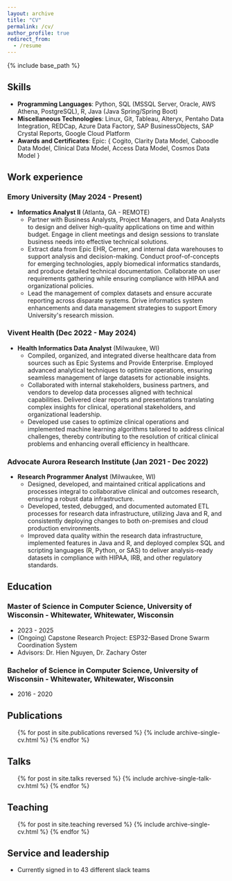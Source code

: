 ```yaml
---
layout: archive
title: "CV"
permalink: /cv/
author_profile: true
redirect_from:
  - /resume
---
```


{% include base_path %}

## Skills

* **Programming Languages**: Python, SQL (MSSQL Server, Oracle, AWS Athena, PostgreSQL), R, Java (Java Spring/Spring Boot)
* **Miscellaneous Technologies**: Linux, Git, Tableau, Alteryx, Pentaho Data Integration, REDCap, Azure Data Factory, SAP BusinessObjects, SAP Crystal Reports, Google Cloud Platform
* **Awards and Certificates**: Epic: { Cogito, Clarity Data Model, Caboodle Data Model, Clinical Data Model, Access Data Model, Cosmos Data Model }

## Work experience

### Emory University (May 2024 - Present)
* **Informatics Analyst II** (Atlanta, GA - REMOTE)
  * Partner with Business Analysts, Project Managers, and Data Analysts to design and deliver high-quality applications on time and within budget. Engage in client meetings and design sessions to translate business needs into effective technical solutions.
  * Extract data from Epic EHR, Cerner, and internal data warehouses to support analysis and decision-making. Conduct proof-of-concepts for emerging technologies, apply biomedical informatics standards, and produce detailed technical documentation. Collaborate on user requirements gathering while ensuring compliance with HIPAA and organizational policies.
  * Lead the management of complex datasets and ensure accurate reporting across disparate systems. Drive informatics system enhancements and data management strategies to support Emory University's research mission.

### Vivent Health (Dec 2022 - May 2024)
* **Health Informatics Data Analyst** (Milwaukee, WI)
  * Compiled, organized, and integrated diverse healthcare data from sources such as Epic Systems and Provide Enterprise. Employed advanced analytical techniques to optimize operations, ensuring seamless management of large datasets for actionable insights.
  * Collaborated with internal stakeholders, business partners, and vendors to develop data processes aligned with technical capabilities. Delivered clear reports and presentations translating complex insights for clinical, operational stakeholders, and organizational leadership.
  * Developed use cases to optimize clinical operations and implemented machine learning algorithms tailored to address clinical challenges, thereby contributing to the resolution of critical clinical problems and enhancing overall efficiency in healthcare.

### Advocate Aurora Research Institute (Jan 2021 - Dec 2022)
* **Research Programmer Analyst** (Milwaukee, WI)
  * Designed, developed, and maintained critical applications and processes integral to collaborative clinical and outcomes research, ensuring a robust data infrastructure.
  * Developed, tested, debugged, and documented automated ETL processes for research data infrastructure, utilizing Java and R, and consistently deploying changes to both on-premises and cloud production environments.
  * Improved data quality within the research data infrastructure, implemented features in Java and R, and deployed complex SQL and scripting languages (R, Python, or SAS) to deliver analysis-ready datasets in compliance with HIPAA, IRB, and other regulatory standards.

## Education

### Master of Science in Computer Science, University of Wisconsin - Whitewater, Whitewater, Wisconsin
* 2023 - 2025
* (Ongoing) Capstone Research Project: ESP32-Based Drone Swarm Coordination System
* Advisors: Dr. Hien Nguyen, Dr. Zachary Oster

### Bachelor of Science in Computer Science, University of Wisconsin - Whitewater, Whitewater, Wisconsin
* 2016 - 2020

## Publications

  <ul>{% for post in site.publications reversed %}
    {% include archive-single-cv.html %}
  {% endfor %}</ul>
  
## Talks

  <ul>{% for post in site.talks reversed %}
    {% include archive-single-talk-cv.html  %}
  {% endfor %}</ul>
  
## Teaching

  <ul>{% for post in site.teaching reversed %}
    {% include archive-single-cv.html %}
  {% endfor %}</ul>
  
## Service and leadership

* Currently signed in to 43 different slack teams
